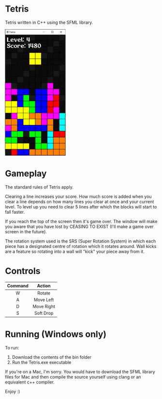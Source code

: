 # Tetris
Tetris written in C++ using the SFML library.

<img src="tetris.png" alt="Tetris" width="200"/>

# Gameplay
The standard rules of Tetris apply.

Clearing a line increases your score. How much score is added when you clear a line depends on how many lines you clear at once and your current level. To level up you need to clear 5 lines after which the blocks will start to fall faster. 

If you reach the top of the screen then it's game over. The window will make you aware that you have lost by CEASING TO EXIST (I'll make a game over screen in the future).

The rotation system used is the SRS (Super Rotation System) in which each piece has a designated centre of rotation which it rotates around. Wall kicks are a feature so rotating into a wall will "kick" your piece away from it.

# Controls
| Command |   Action   |
|:-------:|:----------:|
|    W    |   Rotate   |
|    A    |  Move Left |
|    D    | Move Right |
|    S    |  Soft Drop |

# Running (Windows only)
To run:
1. Download the contents of the bin folder
2. Run the Tetris.exe executable

If you're on a Mac, I'm sorry. You would have to download the SFML library files for Mac and then compile the source yourself using clang or an equivalent c++ compiler.



Enjoy :)
